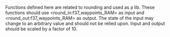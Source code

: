 Functions defined here are related to rounding and used as a lib.
These functions should use <round_in:f37_waypoints_RAM> as input 
and <round_out:f37_waypoints_RAM> as output. The state of the 
input may change to an arbitrary value and should not be relied upon.
Input and output should be scaled by a factor of 10.